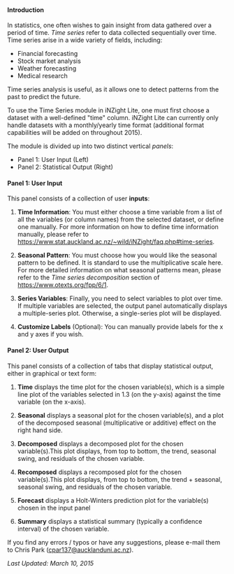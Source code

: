 #### Introduction
In statistics, one often wishes to gain insight from data gathered over a period of time. *Time series* refer to data collected sequentially over time. Time series arise in a wide variety of fields, including:

- Financial forecasting
- Stock market analysis
- Weather forecasting
- Medical research

Time series analysis is useful, as it allows one to detect patterns from the past to predict the future.

To use the Time Series module in iNZight Lite, one must first choose a dataset with a well-defined "time" column. iNZight Lite can currently only handle datasets with a monthly/yearly time format (additional format capabilities will be added on throughout 2015).

The module is divided up into two distinct vertical *panels*:

- Panel 1: User Input (Left)
- Panel 2: Statistical Output (Right)

#### Panel 1: User Input
This panel consists of a collection of user **inputs**:

1. **Time Information**: You must either choose a time variable from a list of all the variables (or column names) from the selected dataset, or define one manually. For more information on how to define time information manually, please refer to https://www.stat.auckland.ac.nz/~wild/iNZight/faq.php#time-series.

2. **Seasonal Pattern**: You must choose how you would like the seasonal pattern to be defined. It is standard to use the multiplicative scale here. For more detailed information on what seasonal patterns mean, please refer to the *Time series decomposition* section of https://www.otexts.org/fpp/6/1.

3. **Series Variables**: Finally, you need to select variables to plot over time. If multiple variables are selected, the output panel automatically displays a multiple-series plot. Otherwise, a single-series plot will be displayed.

4. **Customize Labels** (Optional): You can manually provide labels for the x and y axes if you wish.

#### Panel 2: User Output
This panel consists of a collection of tabs that display statistical output, either in graphical or text form:

1. **Time** displays the time plot for the chosen variable(s), which is a simple line plot of the variables selected in 1.3 (on the y-axis) against the time variable (on the x-axis).

2. **Seasonal** displays a seasonal plot for the chosen variable(s), and a plot of the decomposed seasonal (multiplicative or additive) effect on the right hand side.

3. **Decomposed** displays a decomposed plot for the chosen variable(s).This plot displays, from top to bottom, the trend, seasonal swing, and residuals of the chosen variable.

4. **Recomposed** displays a recomposed plot for the chosen variable(s).This plot displays, from top to bottom, the trend + seasonal, seasonal swing, and residuals of the chosen variable.

5. **Forecast** displays a Holt-Winters prediction plot for the variable(s) chosen in the input panel

6. **Summary** displays a statistical summary (typically a confidence interval) of the chosen variable.

If you find any errors / typos or have any suggestions, please e-mail them to Chris Park (<cpar137@aucklanduni.ac.nz>).

*Last Updated: March 10, 2015*

